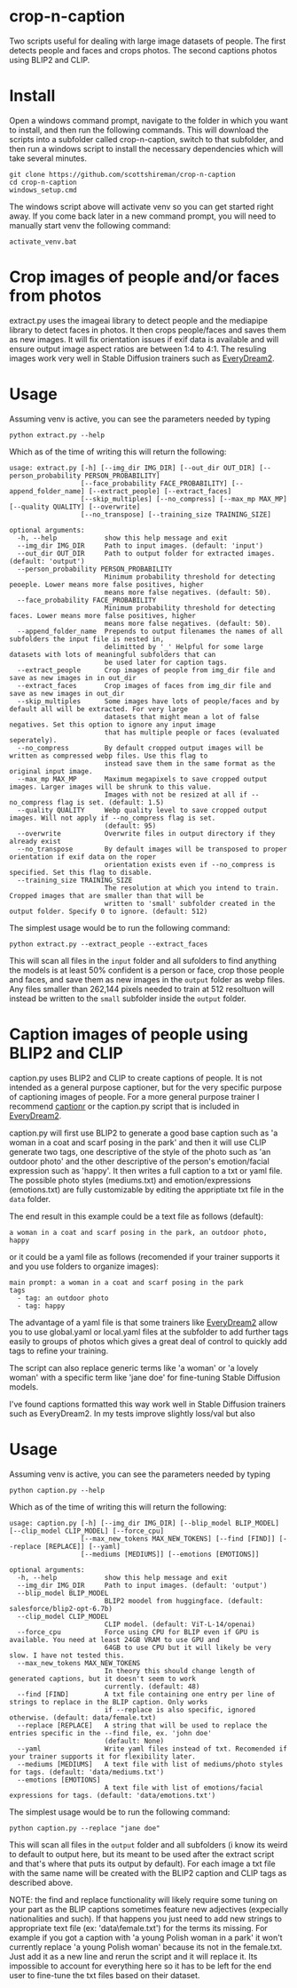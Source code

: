 # crop-n-caption
Two scripts useful for dealing with large image datasets of people. The first detects people and faces and crops photos. The second captions photos using BLIP2 and CLIP.

# Install

Open a windows command prompt, navigate to the folder in which you want to install, and then run the following commands. This will download the scripts into a subfolder called crop-n-caption, switch to that subfolder, and then run a windows script to install the necessary dependencies which will take several minutes.

```
git clone https://github.com/scottshireman/crop-n-caption
cd crop-n-caption
windows_setup.cmd
```

The windows script above will activate venv so you can get started right away. If you come back later in a new command prompt, you will need to manually start venv the following command:

```
activate_venv.bat
```


# Crop images of people and/or faces from photos
extract.py uses the imageai library to detect people and the mediapipe library to detect faces in photos. It then crops people/faces and saves them as new images. It will fix orientation issues if exif data is available and will ensure output image aspect ratios are between 1:4 to 4:1. The resuling images work very well in Stable Diffusion trainers such as [EveryDream2](https://github.com/victorchall/EveryDream2trainer).

#  Usage
Assuming venv is active, you can see the parameters needed by typing
```
python extract.py --help
```

Which as of the time of writing this will return the following:
```
usage: extract.py [-h] [--img_dir IMG_DIR] [--out_dir OUT_DIR] [--person_probability PERSON_PROBABILITY]
                  [--face_probability FACE_PROBABILITY] [--append_folder_name] [--extract_people] [--extract_faces]
                  [--skip_multiples] [--no_compress] [--max_mp MAX_MP] [--quality QUALITY] [--overwrite]
                  [--no_transpose] [--training_size TRAINING_SIZE]

optional arguments:
  -h, --help            show this help message and exit
  --img_dir IMG_DIR     Path to input images. (default: 'input')
  --out_dir OUT_DIR     Path to output folder for extracted images. (default: 'output')
  --person_probability PERSON_PROBABILITY
                        Minimum probability threshold for detecting peoeple. Lower means more false positives, higher
                        means more false negatives. (default: 50).
  --face_probability FACE_PROBABILITY
                        Minimum probability threshold for detecting faces. Lower means more false positives, higher
                        means more false negatives. (default: 50).
  --append_folder_name  Prepends to output filenames the names of all subfolders the input file is nested in,
                        delimitted by '_' Helpful for some large datasets with lots of meaningful subfolders that can
                        be used later for caption tags.
  --extract_people      Crop images of people from img_dir file and save as new images in in out_dir
  --extract_faces       Crop images of faces from img_dir file and save as new images in out_dir
  --skip_multiples      Some images have lots of people/faces and by default all will be extracted. For very large
                        datasets that might mean a lot of false negatives. Set this option to ignore any input image
                        that has multiple people or faces (evaluated seperately).
  --no_compress         By default cropped output images will be written as compressed webp files. Use this flag to
                        instead save them in the same format as the original input image.
  --max_mp MAX_MP       Maximum megapixels to save cropped output images. Larger images will be shrunk to this value.
                        Images with not be resized at all if --no_compress flag is set. (default: 1.5)
  --quality QUALITY     Webp quality level to save cropped output images. Will not apply if --no_compress flag is set.
                        (default: 95)
  --overwrite           Overwrite files in output directory if they already exist
  --no_transpose        By default images will be transposed to proper orientation if exif data on the roper
                        orientation exists even if --no_compress is specified. Set this flag to disable.
  --training_size TRAINING_SIZE
                        The resolution at which you intend to train. Cropped images that are smaller than that will be
                        written to 'small' subfolder created in the output folder. Specify 0 to ignore. (default: 512)
```

The simplest usage would be to run the following command:
```
python extract.py --extract_people --extract_faces
```
This will scan all files in the ```input``` folder and all sufolders to find anything the models is at least 50% confident is a person or face, crop those people and faces, and save them as new images in the ```output``` folder as webp files. Any files smaller than 262,144 pixels needed to train at 512 resoltuon will instead be written to the ```small``` subfolder inside the ```output``` folder.

# Caption images of people using BLIP2 and CLIP
caption.py uses BLIP2 and CLIP to create captions of people. It is not intended as a general purpose captioner, but for the very specific purpose of captioning images of people. For a more general purpose trainer I recommend [captionr](https://github.com/theovercomer8/captionr) or the caption.py script that is included in [EveryDream2](https://github.com/victorchall/EveryDream2trainer).

caption.py will first use BLIP2 to generate a good base caption such as 'a woman in a coat and scarf posing in the park' and then it will use CLIP generate two tags, one descriptive of the style of the photo such as 'an outdoor photo' and the other descriptive of the person's emotion/facial expression such as 'happy'. It then writes a full caption to a txt or yaml file. The possible photo styles (mediums.txt) and emotion/expressions (emotions.txt) are fully customizable by editing the appriptiate txt file in the ```data``` folder.

The end result in this example could be a text file as follows (default):
```
a woman in a coat and scarf posing in the park, an outdoor photo, happy
```

or it could be a yaml file as follows (recomended if your trainer supports it and you use folders to organize images):
```
main prompt: a woman in a coat and scarf posing in the park
tags
  - tag: an outdoor photo
  - tag: happy
```

The advantage of a yaml file is that some trainers like [EveryDream2](https://github.com/victorchall/EveryDream2trainer) allow you to use global.yaml or local.yaml files at the subfolder to add further tags easily to groups of photos which gives a great deal of control to quickly add tags to refine your training.

The script can also replace generic terms like 'a woman' or 'a lovely woman' with a specific term like 'jane doe' for fine-tuning Stable Diffusion models.

I've found captions formatted this way work well in Stable Diffusion trainers such as EveryDream2. In my tests  improve slightly loss/val but also 

#  Usage
Assuming venv is active, you can see the parameters needed by typing
```
python caption.py --help
```
Which as of the time of writing this will return the following:
```
usage: caption.py [-h] [--img_dir IMG_DIR] [--blip_model BLIP_MODEL] [--clip_model CLIP_MODEL] [--force_cpu]
                  [--max_new_tokens MAX_NEW_TOKENS] [--find [FIND]] [--replace [REPLACE]] [--yaml]
                  [--mediums [MEDIUMS]] [--emotions [EMOTIONS]]

optional arguments:
  -h, --help            show this help message and exit
  --img_dir IMG_DIR     Path to input images. (default: 'output')
  --blip_model BLIP_MODEL
                        BLIP2 moodel from huggingface. (default: salesforce/blip2-opt-6.7b)
  --clip_model CLIP_MODEL
                        CLIP model. (default: ViT-L-14/openai)
  --force_cpu           Force using CPU for BLIP even if GPU is available. You need at least 24GB VRAM to use GPU and
                        64GB to use CPU but it will likely be very slow. I have not tested this.
  --max_new_tokens MAX_NEW_TOKENS
                        In theory this should change length of generated captions, but it doesn't seem to work
                        currently. (default: 48)
  --find [FIND]         A txt file containing one entry per line of strings to replace in the BLIP caption. Only works
                        if --replace is also specific, ignored otherwise. (default: data/female.txt)
  --replace [REPLACE]   A string that will be used to replace the entries specific in the --find file, ex. 'john doe'
                        (default: None)
  --yaml                Write yaml files instead of txt. Recomended if your trainer supports it for flexibility later.
  --mediums [MEDIUMS]   A text file with list of mediums/photo styles for tags. (default: 'data/mediums.txt')
  --emotions [EMOTIONS]
                        A text file with list of emotions/facial expressions for tags. (default: 'data/emotions.txt')
```

The simplest usage would be to run the following command:
```
python caption.py --replace "jane doe"
```
This will scan all files in the ```output``` folder and all subfolders (i know its weird to default to output here, but its meant to be used after the extract script and that's where that puts its output by default). For each image a txt file with the same name will be created with the BLIP2 caption and CLIP tags as described above.

NOTE: the find and replace functionality will likely require some tuning on your part as the BLIP captions sometimes feature new adjectives (expecially nationalities and such). If that happens you just need to add new strings to appropriate text file (ex: 'data\female.txt') for the terms its missing. For example if you got a caption with 'a young Polish woman in a park' it won't currently replace 'a young Polish woman' because its not in the female.txt. Just add it as a new line and rerun the script and it will replace it. Its impossible to account for everything here so it has to be left for the end user to fine-tune the txt files based on their dataset.
